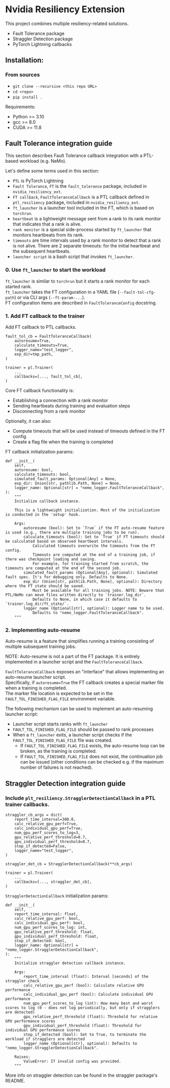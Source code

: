 # Nvidia Resiliency Extension

This project combines multiple resiliency-related solutions.
- Fault Tolerance package
- Straggler Detection package
- PyTorch Lightning callbacks


## Installation:

### From sources
- `git clone --recursive <this repo URL>`
- `cd <repo>`
- `pip install .`

Requirements:
- Python >= 3.10
- gcc >= 8.0
- CUDA >= 11.8

## Fault Tolerance integration guide

This section describes Fault Tolerance callback integration with a PTL-based workload (e.g. NeMo).

Let's define some terms used in this section:
- `PTL` is PyTorch Lightning
- `Fault Tolerance`, `FT` is the `fault_tolerance` package, included in `nvidia_resiliency_ext`. 
- `FT callback`, `FaultToleranceCallback` is a PTL callback defined in `ptl_resiliency` package, included in `nvidia_resiliency_ext`.
- `ft_launcher` is a launcher tool included in the FT, which is based on `torchrun`.  
- `heartbeat` is a lightweight message sent from a rank to its rank monitor that indicates that a rank is alive.
- `rank monitor` is a special side-process started by `ft_launcher` that monitors heartbeats from its rank.
- `timeouts` are time intervals used by a rank monitor to detect that a rank is not alive. 
    There are 2 separate timeouts: for the initial heartbeat and the subsequent heartbeats.
- `launcher script` is a bash script that invokes `ft_launcher`.

### 0. Use `ft_launcher` to start the workload

`ft_launcher` is similar to `torchrun` but it starts a rank monitor for each started rank.  
`ft_launcher` takes the FT configuration in a YAML file (`--fault-tol-cfg-path`) or via CLI args (`--ft-param-...`).  
FT configuration items are described in `FaultToleranceConfig` docstring.

### 1. Add FT callback to the trainer

Add FT callback to PTL callbacks. 

```
fault_tol_cb = FaultToleranceCallback(
    autoresume=True,
    calculate_timeouts=True,
    logger_name="test_logger",
    exp_dir=tmp_path,
)

trainer = pl.Trainer(
    ...
    callbacks=[..., fault_tol_cb],
)
```


Core FT callback functionality is:
- Establishing a connection with a rank monitor
- Sending heartbeats during training and evaluation steps
- Disconnecting from a rank monitor

Optionally, it can also:
- Compute timeouts that will be used instead of timeouts defined in the FT config
- Create a flag file when the training is completed

FT callback initialization params:
```
def __init__(
    self,
    autoresume: bool,
    calculate_timeouts: bool,
    simulated_fault_params: Optional[Any] = None,
    exp_dir: Union[str, pathlib.Path, None] = None,
    logger_name: Optional[str] = "nemo_logger.FaultToleranceCallback",
):
    """
    Initialize callback instance.

    This is a lightweight initialization. Most of the initialization is conducted in the 'setup' hook.

    Args:
        autoresume (bool): Set to `True` if the FT auto-resume feature is used (e.g., there are multiple training jobs to be run).
        calculate_timeouts (bool): Set to `True` if FT timeouts should be calculated based on observed heartbeat intervals.
            Calculated timeouts overwrite the timeouts from the FT config.
            Timeouts are computed at the end of a training job, if there was checkpoint loading and saving.
            For example, for training started from scratch, the timeouts are computed at the end of the second job.
        simulated_fault_params (Optional[Any], optional): Simulated fault spec. It's for debugging only. Defaults to None.
        exp_dir (Union[str, pathlib.Path, None], optional): Directory where the FT state should be saved.
            Must be available for all training jobs. NOTE: Beware that PTL/NeMo can move files written directly to `trainer.log_dir`.
            Defaults to None, in which case it defaults to `trainer.log_dir/ft_state/`.
        logger_name (Optional[str], optional): Logger name to be used.
            Defaults to "nemo_logger.FaultToleranceCallback".
    """
```             

### 2. Implementing auto-resume

Auto-resume is a feature that simplifies running a training consisting of multiple subsequent training jobs. 

NOTE: Auto-resume is not a part of the FT package. It is entirely implemented in a launcher script and the `FaultToleranceCallback`. 

`FaultToleranceCallback` exposes an "interface" that allows implementing an auto-resume launcher script.  
Specifically, if `autoresume=True` the FT callback creates a special marker file when a training is completed.  
The marker file location is expected to be set in the `FAULT_TOL_FINISHED_FLAG_FILE` environment variable.

The following mechanism can be used to implement an auto-resuming launcher script:
- Launcher script starts ranks with `ft_launcher`
- `FAULT_TOL_FINISHED_FLAG_FILE` should be passed to rank processes
- When a `ft_launcher` exits, a launcher script checks if the `FAULT_TOL_FINISHED_FLAG_FILE` file was created.
    - If `FAULT_TOL_FINISHED_FLAG_FILE` exists, the auto-resume loop can be broken, as the training is completed.
    - If `FAULT_TOL_FINISHED_FLAG_FILE` does not exist, the continuation job can be issued
        (other conditions can be checked e.g. if the maximum number of failures is not reached).

## Straggler Detection integration guide

### Include `plt_resiliency.StragglerDetectionCallback` in a PTL trainer callbacks. 

```
straggler_cb_args = dict(
    report_time_interval=300.0,
    calc_relative_gpu_perf=True,
    calc_individual_gpu_perf=True,
    num_gpu_perf_scores_to_log=3,
    gpu_relative_perf_threshold=0.7,
    gpu_individual_perf_threshold=0.7,
    stop_if_detected=False,
    logger_name="test_logger",
)

straggler_det_cb = StragglerDetectionCallback(**cb_args)

trainer = pl.Trainer(
    ...
    callbacks=[..., straggler_det_cb],
)
```

`StragglerDetectionCallback` initialization params:

```
def __init__(
    self,
    report_time_interval: float,
    calc_relative_gpu_perf: bool,
    calc_individual_gpu_perf: bool,
    num_gpu_perf_scores_to_log: int,
    gpu_relative_perf_threshold: float,
    gpu_individual_perf_threshold: float,
    stop_if_detected: bool,
    logger_name: Optional[str] = "nemo_logger.StragglerDetectionCallback",
):
    """
    Initialize straggler detection callback instance.

    Args:
        report_time_interval (float): Interval [seconds] of the straggler check
        calc_relative_gpu_perf (bool): Calculate relative GPU performance
        calc_individual_gpu_perf (bool): Calculate individual GPU performance
        num_gpu_perf_scores_to_log (int): How many best and worst scores to log (0 - does not log periodically, but only if stragglers are detected)
        gpu_relative_perf_threshold (float): Threshold for relative GPU performance scores
        gpu_individual_perf_threshold (float): Threshold for individual GPU performance scores
        stop_if_detected (bool): Set to True, to terminate the workload if stragglers are detected
        logger_name (Optional[str], optional): Defaults to "nemo_logger.StragglerDetectionCallback".

    Raises:
        ValueError: If invalid config was provided.
    """
```

More info on straggler detection can be found in the straggler package's README.
